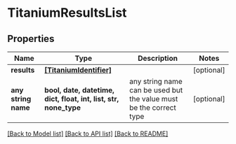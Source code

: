 # TitaniumResultsList


## Properties
Name | Type | Description | Notes
------------ | ------------- | ------------- | -------------
**results** | [**[TitaniumIdentifier]**](TitaniumIdentifier.md) |  | [optional] 
**any string name** | **bool, date, datetime, dict, float, int, list, str, none_type** | any string name can be used but the value must be the correct type | [optional]

[[Back to Model list]](../README.md#documentation-for-models) [[Back to API list]](../README.md#documentation-for-api-endpoints) [[Back to README]](../README.md)


